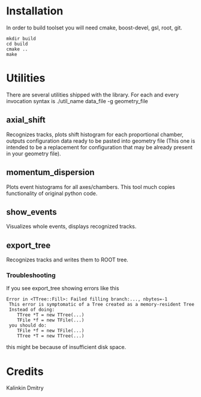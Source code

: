 Installation
============

In order to build toolset you will need cmake, boost-devel, gsl, root, git.

    mkdir build
    cd build
    cmake ..
    make


Utilities
=========

There are several utilities shipped with the library. For each and every invocation syntax is ./util_name data_file -g geometry_file

axial_shift
-----------

Recognizes tracks, plots shift histogram for each proportional chamber, outputs configuration data ready to be pasted into geometry file (This one is intended to be a replacement for configuration that may be already present in your geometry file).

momentum_dispersion
-------------------

Plots event histograms for all axes/chambers. This tool much copies functionality of original python code.

show_events
-----------

Visualizes whole events, displays recognized tracks.

export_tree
-----------

Recognizes tracks and writes them to ROOT tree.

### Troubleshooting

If you see export_tree showing errors like this

    Error in <TTree::Fill>: Failed filling branch:..., nbytes=-1
     This error is symptomatic of a Tree created as a memory-resident Tree
     Instead of doing:
        TTree *T = new TTree(...)
        TFile *f = new TFile(...)
     you should do:
        TFile *f = new TFile(...)
        TTree *T = new TTree(...)

this might be because of insufficient disk space.

Credits
=======

Kalinkin Dmitry
